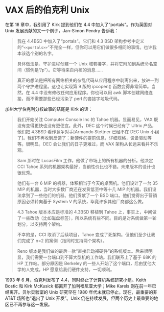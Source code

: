 # VAX 后的伯克利 Unix

在第 18 章中，我引用了 Kirk 提到他们在 4.4 中加入了“portals”。作为英国对 Unix 发展贡献的又一个例子，Jan-Simon Pendry 告诉我：

>我在 4.4BSD 中加入了“portals”。它们和 4.3 BSD 架构参考中定义的“`<<portals>>`”不完全一样，但你可以用它们做很多相同的事情。也许我本该选个别的名字。
>
>具体做法是，守护进程创建一个 Unix 域套接字，并将它附加到系统命名空间（惯例是“/p”）。它等待来自内核的消息……
>
>真正的想法是把所有网络相关的杂乱代码从应用程序中剥离出来，放进一到两个守护进程里。这也让实现第 9 版的 ipcopen() 函数变得非常简单。当然，在 4.4 中没有修改任何应用程序。你也可以用 awk 脚本创建网络连接，而不需要那些已经污染了 perl 的套接字垃圾代码。

加州大学伯克利分校故事的结尾是 Kirk 的话：

>我们开始关注 Computer Console Inc 的 Tahoe 机器。显而易见，VAX 既没有变得更快也没有更便宜。此外，DEC 这个时候已经有了 Ultrix 产品，他们把 4.3BSD 看作竞争对手\[Armando Stettner 已经不在 DEC Unix 小组了]。我们不再收到反馈了：新硬件的提前信息，详细规格，设备驱动等等。很明显，DEC 会让我们的日子更难过，而 VAX 架构从长远来看并不乐观。
>
>Sam 那时在 LucasFilm 工作，他做了市场上的所有机器的分析。他决定 CCI Tahoe 系列的机器架构最好，当前性价比也不错。未来版本的设计也很优秀。
>
>他们有一台 6 MIP 的机器，体积相当于今天的桌面机。他们设计了一台 35 MIP 的机器，当时大多数厂商还在发货低至中等十几 MIP 的机器。我们设法拿到了一些他们的机器。他们贡献了一个 BSD 端口。他们觉得出于营销原因必须转向基于 System V 的系统，毕竟许多其他厂商都这么做。
>
>4.3 Tahoe 版本本应是标准的 4.3BSD 移植到 Tahoe 上，事实上，中间做了一些改动（比如磁盘标签），所以系统有些不同。目的是对系统做第一轮划分，以支持两个架构。
>
>不幸的是，CCI 取消了后续项目，Tahoe 变成了死架构。但他们至少让我们完成了 n=2 的案例（指同时支持两个架构）。
>
>Reno 版本是我们做的最后一款“直接启动裸硬件”的系统版本。后来很明显，我们需要一台端口到不算大型机的工作站。我们联系上了基于 68K 的 HP 工作站。部分原因是 Berkeley 的一些人开始了这个端口，后由犹他大学的人完成。HP 愿意给我们硬件支持，一切顺利。

1993 年 6 月，伯克利发布了 4.4，同时终止了计算机系统研究小组。Keith Bostic 和 Kirk McKusick 都离开了加利福尼亚大学；Mike Karels 则在前一年已经离开。贝尔实验室的 Unix 研究早在 1980 年代末就已停止。现在，最重要的非 AT\&T 场所也“退出了 Unix 开发”。Unix 仍在持续发展，但两个历史上最重要的地区已不再参与这一发展。

